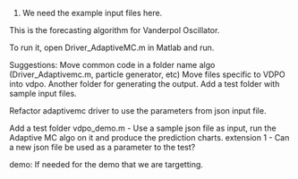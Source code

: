 1. We need the example input files here.

This is the forecasting algorithm for Vanderpol Oscillator.

To run it, open Driver_AdaptiveMC.m in Matlab and run.


Suggestions:
Move common code in a folder name algo (Driver_Adaptivemc.m, particle generator, etc)
Move files specific to VDPO into vdpo.
Another folder for generating the output.
Add a test folder with sample input files.

Refactor adaptivemc driver to use the parameters from json input file.


Add a test folder
vdpo_demo.m - Use a sample json file as input, run the Adaptive MC algo on it and produce the prediction charts.
extension 1 - Can a new json file be used as a parameter to the test?

demo: If needed for the demo that we are targetting.



